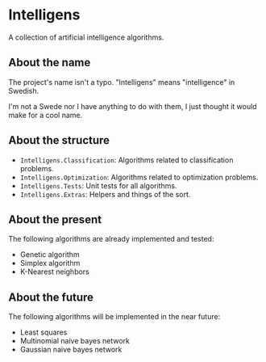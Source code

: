 # Intelligens

A collection of artificial intelligence algorithms.

## About the name

The project's name isn't a typo. "Intelligens" means "intelligence" in Swedish.

I'm not a Swede nor I have anything to do with them, I just thought it would make for a cool name.

## About the structure

* `Intelligens.Classification`: Algorithms related to classification problems.
* `Intelligens.Optimization`: Algorithms related to optimization problems.
* `Intelligens.Tests`: Unit tests for all algorithms.
* `Intelligens.Extras`: Helpers and things of the sort.

## About the present

The following algorithms are already implemented and tested:

* Genetic algorithm
* Simplex algorithm
* K-Nearest neighbors

## About the future

The following algorithms will be implemented in the near future:

* Least squares
* Multinomial naive bayes network
* Gaussian naive bayes network
